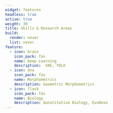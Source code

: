 ```yaml
---
widget: features
headless: true
active: true
weight: 30
title: Skills & Research Areas
build:
  render: never
  list: never
feature:
  - icon: brain
    icon_pack: fas
    name: Deep Learning
    description:  VAE, YOLO
  - icon: dna
    icon_pack: fas
    name: Morphometrics
    description: Geometric Morphometrics
  - icon: flask
    icon_pack: fas
    name: Biology
    description: Qunatitative Biology, EvoDevo
---
```

